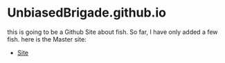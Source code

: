 # UnbiasedBrigade.github.io

this is going to be a Github Site about fish. So far, I have only added a few fish. here is the Master site:
- [Site](unbiasedbrigade.github.io)
